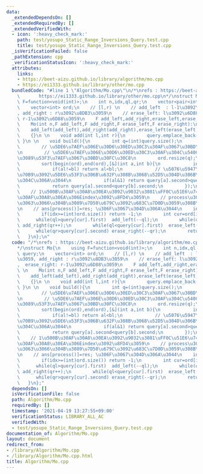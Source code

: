 ```yaml
---
data:
  _extendedDependsOn: []
  _extendedRequiredBy: []
  _extendedVerifiedWith:
  - icon: ':heavy_check_mark:'
    path: test/yosupo_Static_Range_Inversions_Query.test.cpp
    title: test/yosupo_Static_Range_Inversions_Query.test.cpp
  _isVerificationFailed: false
  _pathExtension: cpp
  _verificationStatusIcon: ':heavy_check_mark:'
  attributes:
    links:
    - https://beet-aizu.github.io/library/algorithm/mo.cpp
    - https://ei1333.github.io/library/other/mo.cpp
  bundledCode: "#line 1 \"Algorithm/Mo.cpp\"\n/*\nrefs : https://beet-aizu.github.io/library/algorithm/mo.cpp\n\
    \       https://ei1333.github.io/library/other/mo.cpp\n*/\nstruct Mo{\n    using\
    \ F=function<void(int)>;\n    int n,idx,ql,qr;\n    vector<pair<int,int>> query;\n\
    \    vector<int> ord;\n    // [l,r) \n    // add_left  : l-1\u3092\u8DB3\u3059\
    , add_right : r\u3092\u8DB3\u3059\n    // erase_left: l\u3092\u6D88\u3059,  erase_right:\
    \ r-1\u3092\u6D88\u3059\n    F add_left,add_right,erase_left,erase_right;\n \n\
    \    Mo(int n,F add_left,F add_right,F erase_left,F erase_right):\n    n(n),idx(0),ql(0),qr(0),\n\
    \    add_left(add_left),add_right(add_right),erase_left(erase_left),erase_right(erase_right)\n\
    \    {}\n \n    void add(int l,int r){\n        query.emplace_back(l,r);\n   \
    \ }\n \n    void build(){\n        int q=(int)query.size();\n        int bs=n/min(n,int(sqrt(q)));\n\
    \        // \u5DE6\u7AEF\u306E\u30D6\u30ED\u30C3\u30AF\u3067\u30BD\u30FC\u30C8\
    \n        // \u5DE6\u7AEF\u306E\u30D6\u30ED\u30C3\u30AF\u304C\u540C\u3058\u306A\
    \u3089\u53F3\u7AEF\u3067\u30BD\u30FC\u30C8\n        ord.resize(q);\n        iota(begin(ord),end(ord),0);\n\
    \        sort(begin(ord),end(ord),[&](int a,int b){\n            int al=query[a].first/bs,bl=query[b].first/bs;\n\
    \            if(al!=bl) return al<bl;\n            // \u5076\u5947\u3067\u59CB\
    \u70B9\u3092\u5DE6\u53F3\u306B\u632F\u308B\u3068\u52D5\u304D\u306B\u7121\u99C4\
    \u304C\u306A\u3044\n            if(al&1) return query[a].second>query[b].second;\n\
    \            return query[a].second<query[b].second;\n        });\n    }\n \n\
    \    // 1\u500B\u30AF\u30A8\u30EA\u3092\u9032\u3081\uFF0C\u51E6\u7406\u3057\u305F\
    \u30AF\u30A8\u30EA\u306Eindex\u3092\u8FD4\u3059\n    // process\u304C\u7D42\u308F\
    \u3063\u3066\u304B\u3089\u7D50\u679C\u3092\u683C\u7D0D\u3059\u308B\u3053\u3068\
    \n    // ans[process()]=res; \u306F\u3067\u304D\u306A\u3044\n    int process(){\n\
    \        if(idx>=(int)ord.size()) return -1;\n        int cur=ord[idx++];\n  \
    \      while(ql>query[cur].first)  add_left(--ql);\n        while(qr<query[cur].second)\
    \ add_right(qr++);\n        while(ql<query[cur].first)  erase_left(ql++);\n  \
    \      while(qr>query[cur].second) erase_right(--qr);\n        return cur;\n \
    \   }\n};\n"
  code: "/*\nrefs : https://beet-aizu.github.io/library/algorithm/mo.cpp\n       https://ei1333.github.io/library/other/mo.cpp\n\
    */\nstruct Mo{\n    using F=function<void(int)>;\n    int n,idx,ql,qr;\n    vector<pair<int,int>>\
    \ query;\n    vector<int> ord;\n    // [l,r) \n    // add_left  : l-1\u3092\u8DB3\
    \u3059, add_right : r\u3092\u8DB3\u3059\n    // erase_left: l\u3092\u6D88\u3059\
    ,  erase_right: r-1\u3092\u6D88\u3059\n    F add_left,add_right,erase_left,erase_right;\n\
    \ \n    Mo(int n,F add_left,F add_right,F erase_left,F erase_right):\n    n(n),idx(0),ql(0),qr(0),\n\
    \    add_left(add_left),add_right(add_right),erase_left(erase_left),erase_right(erase_right)\n\
    \    {}\n \n    void add(int l,int r){\n        query.emplace_back(l,r);\n   \
    \ }\n \n    void build(){\n        int q=(int)query.size();\n        int bs=n/min(n,int(sqrt(q)));\n\
    \        // \u5DE6\u7AEF\u306E\u30D6\u30ED\u30C3\u30AF\u3067\u30BD\u30FC\u30C8\
    \n        // \u5DE6\u7AEF\u306E\u30D6\u30ED\u30C3\u30AF\u304C\u540C\u3058\u306A\
    \u3089\u53F3\u7AEF\u3067\u30BD\u30FC\u30C8\n        ord.resize(q);\n        iota(begin(ord),end(ord),0);\n\
    \        sort(begin(ord),end(ord),[&](int a,int b){\n            int al=query[a].first/bs,bl=query[b].first/bs;\n\
    \            if(al!=bl) return al<bl;\n            // \u5076\u5947\u3067\u59CB\
    \u70B9\u3092\u5DE6\u53F3\u306B\u632F\u308B\u3068\u52D5\u304D\u306B\u7121\u99C4\
    \u304C\u306A\u3044\n            if(al&1) return query[a].second>query[b].second;\n\
    \            return query[a].second<query[b].second;\n        });\n    }\n \n\
    \    // 1\u500B\u30AF\u30A8\u30EA\u3092\u9032\u3081\uFF0C\u51E6\u7406\u3057\u305F\
    \u30AF\u30A8\u30EA\u306Eindex\u3092\u8FD4\u3059\n    // process\u304C\u7D42\u308F\
    \u3063\u3066\u304B\u3089\u7D50\u679C\u3092\u683C\u7D0D\u3059\u308B\u3053\u3068\
    \n    // ans[process()]=res; \u306F\u3067\u304D\u306A\u3044\n    int process(){\n\
    \        if(idx>=(int)ord.size()) return -1;\n        int cur=ord[idx++];\n  \
    \      while(ql>query[cur].first)  add_left(--ql);\n        while(qr<query[cur].second)\
    \ add_right(qr++);\n        while(ql<query[cur].first)  erase_left(ql++);\n  \
    \      while(qr>query[cur].second) erase_right(--qr);\n        return cur;\n \
    \   }\n};"
  dependsOn: []
  isVerificationFile: false
  path: Algorithm/Mo.cpp
  requiredBy: []
  timestamp: '2021-04-19 13:27:55+09:00'
  verificationStatus: LIBRARY_ALL_AC
  verifiedWith:
  - test/yosupo_Static_Range_Inversions_Query.test.cpp
documentation_of: Algorithm/Mo.cpp
layout: document
redirect_from:
- /library/Algorithm/Mo.cpp
- /library/Algorithm/Mo.cpp.html
title: Algorithm/Mo.cpp
---
```


